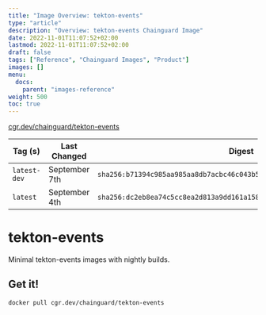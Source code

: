 ```yaml
---
title: "Image Overview: tekton-events"
type: "article"
description: "Overview: tekton-events Chainguard Image"
date: 2022-11-01T11:07:52+02:00
lastmod: 2022-11-01T11:07:52+02:00
draft: false
tags: ["Reference", "Chainguard Images", "Product"]
images: []
menu:
  docs:
    parent: "images-reference"
weight: 500
toc: true
---
```


[cgr.dev/chainguard/tekton-events](https://github.com/chainguard-images/images/tree/main/images/tekton-events)

| Tag (s)       | Last Changed  | Digest                                                                    |
|---------------|---------------|---------------------------------------------------------------------------|
|  `latest-dev` | September 7th | `sha256:b71394c985aa985aa8db7acbc46c043b58aabb5ac09f540c45924c9afa8f1938` |
|  `latest`     | September 4th | `sha256:dc2eb8ea74c5cc8ea2d813a9dd161a158d55a7c15dc49c995fdf9671366b87cc` |

# tekton-events

Minimal tekton-events images with nightly builds.

## Get it!

```shell
docker pull cgr.dev/chainguard/tekton-events
```
